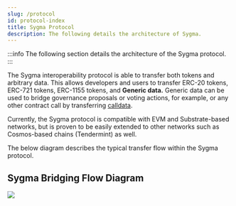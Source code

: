 ```yaml
---
slug: /protocol
id: protocol-index
title: Sygma Protocol
description: The following details the architecture of Sygma.
---
```


:::info
The following section details the architecture of the Sygma protocol.
:::

The Sygma interoperability protocol is able to transfer both tokens and arbitrary data. This allows developers and users to transfer ERC-20 tokens, ERC-721 tokens, ERC-1155 tokens, and **Generic data.** Generic data can be used to bridge governance proposals or voting actions, for example, or any other contract call by transferring [calldata](https://ethereum.stackexchange.com/questions/52989/what-is-calldata).

Currently, the Sygma protocol is compatible with EVM and Substrate-based networks, but is proven to be easily extended to other networks such as Cosmos-based chains (Tendermint) as well.

The below diagram describes the typical transfer flow within the Sygma protocol. 

## Sygma Bridging Flow Diagram&#x20;

![](<../../static/assets/Bridging Diagram.png>)

